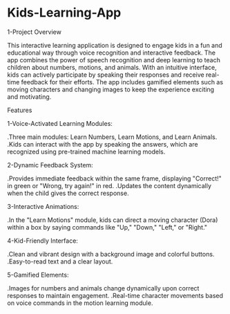 # Kids-Learning-App
1-Project Overview

This interactive learning application is designed to engage kids in a fun and educational way through voice recognition and interactive feedback. The app combines the power of speech recognition and deep learning to teach children about numbers, motions, and animals. With an intuitive interface, kids can actively participate by speaking their responses and receive real-time feedback for their efforts. The app includes gamified elements such as moving characters and changing images to keep the experience exciting and motivating.

Features

1-Voice-Activated Learning Modules:

.Three main modules: Learn Numbers, Learn Motions, and Learn Animals.
.Kids can interact with the app by speaking the answers, which are recognized using pre-trained machine learning models.

2-Dynamic Feedback System:

.Provides immediate feedback within the same frame, displaying "Correct!" in green or "Wrong, try again!" in red.
.Updates the content dynamically when the child gives the correct response.

3-Interactive Animations:

.In the "Learn Motions" module, kids can direct a moving character (Dora) within a box by saying commands like "Up," "Down," "Left," or "Right."

4-Kid-Friendly Interface:

.Clean and vibrant design with a background image and colorful buttons.
.Easy-to-read text and a clear layout.

5-Gamified Elements:

.Images for numbers and animals change dynamically upon correct responses to maintain engagement.
.Real-time character movements based on voice commands in the motion learning module.

